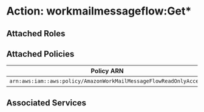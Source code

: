 # Action: workmailmessageflow:Get*

## Attached Roles

## Attached Policies

| Policy ARN | Policy Name |
|------------|-------------|
| `arn:aws:iam::aws:policy/AmazonWorkMailMessageFlowReadOnlyAccess` | [AmazonWorkMailMessageFlowReadOnlyAccess](../policies.md#amazonworkmailmessageflowreadonlyaccess) |

## Associated Services

